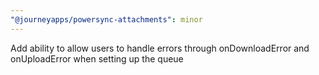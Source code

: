 ```yaml
---
"@journeyapps/powersync-attachments": minor
---
```


Add ability to allow users to handle errors through onDownloadError and onUploadError when setting up the queue
